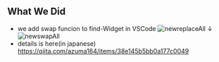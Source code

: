 ## What We Did
- we add swap funcion to find-Widget in VSCode
![newreplaceAll](https://user-images.githubusercontent.com/72491208/141957839-dc9de207-0243-43c2-92cd-c3ff5ba0c61d.gif)
↓
![newswapAll](https://user-images.githubusercontent.com/72491208/141957854-8dd71bb5-60bc-4654-acf2-21bb3c3ad7fe.gif)
- details is here(in japanese)
https://qiita.com/azuma164/items/38e145b5bb0a177c0049
